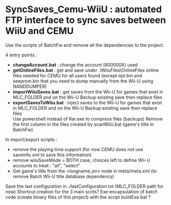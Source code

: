 # SyncSaves_Cemu-WiiU : automated FTP interface to sync saves between WiiU and CEMU


Use the scripts of BatchFw and remove all the dependencies to the project.

4 entry points :

- **changeAccount.bat** : change the account (800000X) used 
- **getOnlineFiles.bat** : get and save under .\WiiuFiles\OnlineFiles online files needed for CEMU for all users found
  (except opt.bin and seeprom.bin that you need to dump manually from the Wii-U using NANDDUMPER)
- **importWiiuSaves.bat** : get saves from the Wii-U for games that exist in MLC_FOLDER and on the Wii-U
  Backup existing save then replace files
- **exportSavesToWiiu.bat** : inject saves to the Wii-U for games that exist in MLC_FOLDER and on the Wii-U
  Backup existing save then replace files  
  Use powershell instead of Rar.exe to compress files (backups)
  Remove the first column in the files created by scanWiiU.bat (game's title in BatchFw)

In import/export scripts : 
- remove the playing time support (for now CEMU does not use saveinfo.xml to save this information)
- remove wiiuSaveMode = BOTH case, choices left to define Wii-U accounts to treat : "all", "select"
- Get game's title from the <longname_en> node in meta/meta.xml (to remove Batch Wii-U title database dependency)



Save the last configuration in ./lastConfiguration.txt (MLC_FOLDER path for now)
Shortcut creation for the 3 main scrits?
Exe encapsulation of batch code (create binary files of this project) with the script buildExe.bat ?

